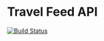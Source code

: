 # Travel Feed API

[![Build Status](https://travis-ci.org/travelfeed/travelfeed-api.svg?branch=master)](https://travis-ci.org/travelfeed/travelfeed-api)
